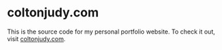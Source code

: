 # coltonjudy.com

This is the source code for my personal portfolio website. To check it out, visit [coltonjudy.com](coltonjudy.com).
